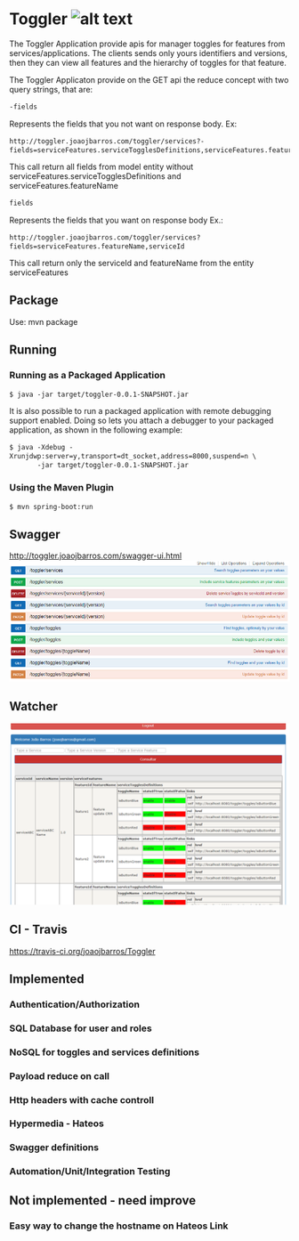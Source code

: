 

# Toggler ![alt text](https://api.travis-ci.org/joaojbarros/Toggler.svg?branch=master)
The Toggler Application provide apis for manager toggles for features from services/applications.
The clients sends only yours identifiers and versions, then they can view all features and the hierarchy of toggles for that feature.

The Toggler Applicaton provide on the GET api the reduce concept with two query strings, that are:
```html
-fields
```
Represents the fields that you not want on response body.
Ex: 
```shell
http://toggler.joaojbarros.com/toggler/services?-fields=serviceFeatures.serviceTogglesDefinitions,serviceFeatures.featureName
```
This call return all fields from model entity without serviceFeatures.serviceTogglesDefinitions and serviceFeatures.featureName
```html
fields
```
Represents the fields that you want on response body
Ex.: 
```shell
http://toggler.joaojbarros.com/toggler/services?fields=serviceFeatures.featureName,serviceId
```
This call return only the serviceId and featureName from the entity serviceFeatures
## Package
Use: mvn package
## Running
### Running as a Packaged Application
```shell
$ java -jar target/toggler-0.0.1-SNAPSHOT.jar
```

It is also possible to run a packaged application with remote debugging support enabled. Doing so lets you attach a debugger to your packaged application, as shown in the following example:

```shell
$ java -Xdebug -Xrunjdwp:server=y,transport=dt_socket,address=8000,suspend=n \
       -jar target/toggler-0.0.1-SNAPSHOT.jar
```
### Using the Maven Plugin
```shell
$ mvn spring-boot:run
```
## Swagger
http://toggler.joaojbarros.com/swagger-ui.html
![alt text](https://raw.githubusercontent.com/joaojbarros/images-readme/master/swagger.png)

## Watcher
![alt text](https://raw.githubusercontent.com/joaojbarros/images-readme/master/view.png)

## CI - Travis
https://travis-ci.org/joaojbarros/Toggler

## Implemented
### Authentication/Authorization
### SQL Database for user and roles
### NoSQL for toggles and services definitions
### Payload reduce on call
### Http headers with cache controll
### Hypermedia - Hateos
### Swagger definitions
### Automation/Unit/Integration Testing


## Not implemented - need improve
### Easy way to change the hostname on Hateos Link

